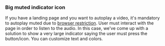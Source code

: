 ### Big muted indicator icon

If you have a landing page and you want to autoplay a video, it's mandatory to autoplay muted due to [browser restriction](https://developer.chrome.com/blog/autoplay/). User must interact with the page in order to listen to the audio. In this case, we've come up with a solution to show a very large indicator saying the user must press the button/icon. You can customize text and colors.
